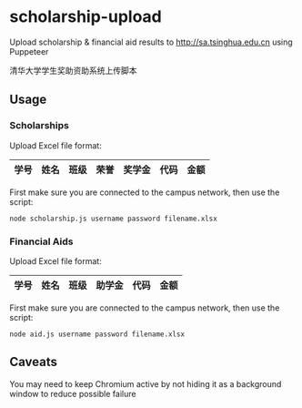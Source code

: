 # scholarship-upload

Upload scholarship & financial aid results to http://sa.tsinghua.edu.cn using Puppeteer

清华大学学生奖助资助系统上传脚本

## Usage

### Scholarships

Upload Excel file format:

| 学号 | 姓名 | 班级 | 荣誉 | 奖学金 | 代码 | 金额 |
| :--: | :--: | :--: | :--: | :----: | :--: | :--: |


First make sure you are connected to the campus network, then use the script:

```shell
node scholarship.js username password filename.xlsx
```

### Financial Aids

Upload Excel file format:

| 学号 | 姓名 | 班级 | 助学金 | 代码 | 金额 |
| :--: | :--: | :--: | :----: | :--: | :--: |


First make sure you are connected to the campus network, then use the script:

```shell
node aid.js username password filename.xlsx
```

## Caveats

You may need to keep Chromium active by not hiding it as a background window to reduce possible failure
